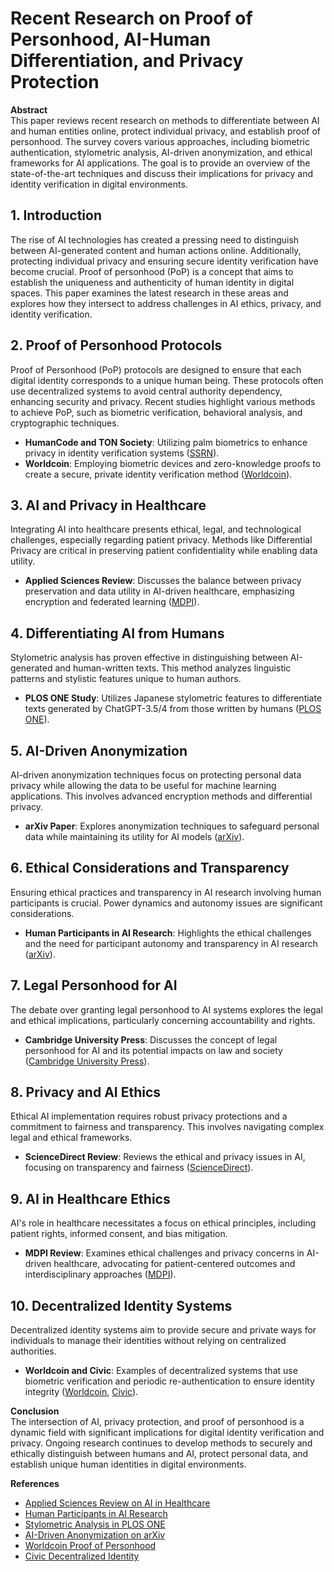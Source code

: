 # Recent Research on Proof of Personhood, AI-Human Differentiation, and Privacy Protection

**Abstract**  
This paper reviews recent research on methods to differentiate between AI and human entities online, protect individual privacy, and establish proof of personhood. The survey covers various approaches, including biometric authentication, stylometric analysis, AI-driven anonymization, and ethical frameworks for AI applications. The goal is to provide an overview of the state-of-the-art techniques and discuss their implications for privacy and identity verification in digital environments.

## 1. Introduction
The rise of AI technologies has created a pressing need to distinguish between AI-generated content and human actions online. Additionally, protecting individual privacy and ensuring secure identity verification have become crucial. Proof of personhood (PoP) is a concept that aims to establish the uniqueness and authenticity of human identity in digital spaces. This paper examines the latest research in these areas and explores how they intersect to address challenges in AI ethics, privacy, and identity verification.

## 2. Proof of Personhood Protocols
Proof of Personhood (PoP) protocols are designed to ensure that each digital identity corresponds to a unique human being. These protocols often use decentralized systems to avoid central authority dependency, enhancing security and privacy. Recent studies highlight various methods to achieve PoP, such as biometric verification, behavioral analysis, and cryptographic techniques.
- **HumanCode and TON Society**: Utilizing palm biometrics to enhance privacy in identity verification systems ([SSRN](https://papers.ssrn.com/sol3/papers.cfm?abstract_id=3875286)).
- **Worldcoin**: Employing biometric devices and zero-knowledge proofs to create a secure, private identity verification method ([Worldcoin](https://worldcoin.org)).

## 3. AI and Privacy in Healthcare
Integrating AI into healthcare presents ethical, legal, and technological challenges, especially regarding patient privacy. Methods like Differential Privacy are critical in preserving patient confidentiality while enabling data utility.
- **Applied Sciences Review**: Discusses the balance between privacy preservation and data utility in AI-driven healthcare, emphasizing encryption and federated learning ([MDPI](https://www.mdpi.com/14/2/675)).

## 4. Differentiating AI from Humans
Stylometric analysis has proven effective in distinguishing between AI-generated and human-written texts. This method analyzes linguistic patterns and stylistic features unique to human authors.
- **PLOS ONE Study**: Utilizes Japanese stylometric features to differentiate texts generated by ChatGPT-3.5/4 from those written by humans ([PLOS ONE](https://journals.plos.org/plosone/article?id=10.1371/journal.pone.0246355)).

## 5. AI-Driven Anonymization
AI-driven anonymization techniques focus on protecting personal data privacy while allowing the data to be useful for machine learning applications. This involves advanced encryption methods and differential privacy.
- **arXiv Paper**: Explores anonymization techniques to safeguard personal data while maintaining its utility for AI models ([arXiv](https://arxiv.org/abs/2402.17191)).

## 6. Ethical Considerations and Transparency
Ensuring ethical practices and transparency in AI research involving human participants is crucial. Power dynamics and autonomy issues are significant considerations.
- **Human Participants in AI Research**: Highlights the ethical challenges and the need for participant autonomy and transparency in AI research ([arXiv](https://ar5iv.org/abs/2311.01254)).

## 7. Legal Personhood for AI
The debate over granting legal personhood to AI systems explores the legal and ethical implications, particularly concerning accountability and rights.
- **Cambridge University Press**: Discusses the concept of legal personhood for AI and its potential impacts on law and society ([Cambridge University Press](https://www.cambridge.org/core/books/legal-personhood/48D4F9C4A6DF64DD3F8E5FA38F78DD58)).

## 8. Privacy and AI Ethics
Ethical AI implementation requires robust privacy protections and a commitment to fairness and transparency. This involves navigating complex legal and ethical frameworks.
- **ScienceDirect Review**: Reviews the ethical and privacy issues in AI, focusing on transparency and fairness ([ScienceDirect](https://www.sciencedirect.com/science/article/pii/S2666389921000024)).

## 9. AI in Healthcare Ethics
AI's role in healthcare necessitates a focus on ethical principles, including patient rights, informed consent, and bias mitigation.
- **MDPI Review**: Examines ethical challenges and privacy concerns in AI-driven healthcare, advocating for patient-centered outcomes and interdisciplinary approaches ([MDPI](https://www.mdpi.com/14/2/675)).

## 10. Decentralized Identity Systems
Decentralized identity systems aim to provide secure and private ways for individuals to manage their identities without relying on centralized authorities.
- **Worldcoin and Civic**: Examples of decentralized systems that use biometric verification and periodic re-authentication to ensure identity integrity ([Worldcoin](https://worldcoin.org), [Civic](https://www.civic.com)).

**Conclusion**  
The intersection of AI, privacy protection, and proof of personhood is a dynamic field with significant implications for digital identity verification and privacy. Ongoing research continues to develop methods to securely and ethically distinguish between humans and AI, protect personal data, and establish unique human identities in digital environments.

**References**
- [Applied Sciences Review on AI in Healthcare](https://www.mdpi.com/14/2/675)
- [Human Participants in AI Research](https://ar5iv.org/abs/2311.01254)
- [Stylometric Analysis in PLOS ONE](https://journals.plos.org/plosone/article?id=10.1371/journal.pone.0246355)
- [AI-Driven Anonymization on arXiv](https://arxiv.org/abs/2402.17191)
- [Worldcoin Proof of Personhood](https://worldcoin.org)
- [Civic Decentralized Identity](https://www.civic.com)
